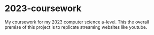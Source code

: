 # 2023-coursework
My coursework for my 2023 computer science a-level.
This the overall premise of this project is to replicate streaming websites like youtube.